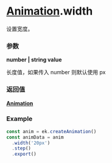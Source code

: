 # [Animation](./../Animation).width

设置宽度。

### 参数

**number | string value**

长度值，如果传入 number 则默认使用 px

### 返回值

**[Animation](./../Animation)**

### Example

```ts
const anim = ek.createAnimation()
const animData = anim
  .width('20px')
  .step()
  .export()
```
